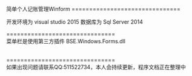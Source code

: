 简单个人记账管理Winform
===============================<br/>

开发环境为 visual studio 2015
数据库为 Sql Server 2014

===============================<br/>
菜单栏是使用第三方插件 BSE.Windows.Forms.dll <br/>


<br/>===============================<br/>
如果出现问题请联系QQ:511522734，本人会持续更新，程序文档正在整理中
